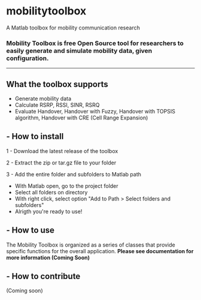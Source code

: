 # mobilitytoolbox
A Matlab toolbox for mobility communication research

### Mobility Toolbox is free Open Source tool for researchers to easily generate and simulate mobility data, given configuration. 

---

## What the toolbox supports
- Generate mobility data
- Calculate RSRP, RSSI, SINR, RSRQ
- Evaluate Handover, Handover with Fuzzy, Handover with TOPSIS algorithm, Handover with CRE (Cell Range Expansion) 


## - How to install

1 - Download the latest release of the toolbox

2 - Extract the zip or tar.gz file to your folder

3 - Add the entire folder and subfolders to Matlab path
 - With Matlab open, go to the project folder
 - Select all folders on directory
 - With right click, select option "Add to Path > Select folders and subfolders"
 - Alrigth you're ready to use!

## - How to use

The Mobility Toolbox is organized as a series of classes that provide specific functions for the overall application. **Please see documentation for more information (Coming Soon)** 

## - How to contribute

(Coming soon)
